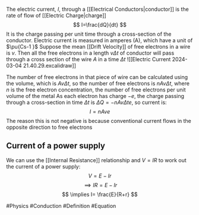 The electric current, $I$, through a [[Electrical Conductors|conductor]] is the rate of flow of [[Electric Charge|charge]]
$$
I=\frac{dQ}{dt}
$$
It is the charge passing per unit time through a cross-section of the conductor. Electric current is measured in amperes (A), which have a unit of $\pu{Cs-1  }$
Suppose the mean [[Drift Velocity]] of free electrons in a wire is $v$. Then all the free electrons in a length $v\Delta t$ of conductor will pass through a cross section of the wire $A$ in a time $\Delta t$
![[Electric Current 2024-03-04 21.40.29.excalidraw]]

The number of free electrons in that piece of wire can be calculated using the volume, which is $Av\Delta t$, so the number of free electrons is $nAv\Delta t$, where $n$ is the free electron concentration, the number of free electrons per unit volume of the metal
As each electron has charge $-e$, the charge passing through a cross-section in time $\Delta t$ is $\Delta Q=-nAv\Delta te$, so current is:
$$
I=nAve
$$
The reason this is not negative is because conventional current flows in the opposite direction to free electrons
## Current of a power supply
We can use the [[Internal Resistance]] relationship and $V=IR$ to work out the current of a power supply:
$$
V=E-Ir
$$
$$
\implies IR=E-Ir
$$
$$
\implies I= \frac{E}{R+r}
$$

#Physics #Conduction #Definition #Equation